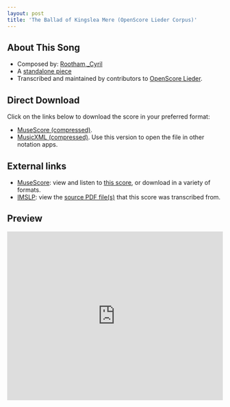 ```yaml
---
layout: post
title: 'The Ballad of Kingslea Mere (OpenScore Lieder Corpus)'
---
```


## About This Song

- Composed by: [Rootham,_Cyril](https://fourscoreandmore.org/openscore/lieder/Rootham,_Cyril)
- A [standalone piece](https://fourscoreandmore.org/openscore/lieder/Rootham,_Cyril/_)
- Transcribed and maintained by contributors to [OpenScore Lieder].

[OpenScore Lieder]: https://musescore.com/openscore-lieder-corpus

## Direct Download

Click on the links below to download the score in your preferred format:
- [MuseScore (compressed)](https://github.com/openscore/lieder/blob/main/scores/Rootham,_Cyril/_/The_Ballad_of_Kingslea_Mere/lc6449397.mscz?raw=true).
- [MusicXML (compressed)](https://github.com/openscore/lieder/blob/main/scores/Rootham,_Cyril/_/The_Ballad_of_Kingslea_Mere/lc6449397.mxl?raw=true). Use this version to open the file in other notation apps.

## External links

- [MuseScore]: view and listen to [this score][MuseScore], or download in a variety of formats.
- [IMSLP]: view the [source PDF file(s)][IMSLP] that this score was transcribed from.

[MuseScore]: https://musescore.com/score/6449397
[IMSLP]: https://imslp.org/wiki/Special:ReverseLookup/657998

## Preview

<iframe width="100%" height="394" src="https://musescore.com/openscore-lieder-corpus/scores/6449397/embed" frameborder="0" allowfullscreen allow="autoplay; fullscreen"></iframe>

